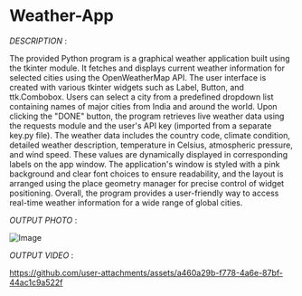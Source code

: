 # Weather-App


*DESCRIPTION* :

The provided Python program is a graphical weather application built using the tkinter module. It fetches and displays current weather information for selected cities using the OpenWeatherMap API. The user interface is created with various tkinter widgets such as Label, Button, and ttk.Combobox. Users can select a city from a predefined dropdown list containing names of major cities from India and around the world. Upon clicking the "DONE" button, the program retrieves live weather data using the requests module and the user's API key (imported from a separate key.py file). The weather data includes the country code, climate condition, detailed weather description, temperature in Celsius, atmospheric pressure, and wind speed. These values are dynamically displayed in corresponding labels on the app window. The application's window is styled with a pink background and clear font choices to ensure readability, and the layout is arranged using the place geometry manager for precise control of widget positioning. Overall, the program provides a user-friendly way to access real-time weather information for a wide range of global cities.


*OUTPUT PHOTO* :


![Image](https://github.com/user-attachments/assets/fbea3b24-1717-4be3-9ec8-2b647f9f7b4f)

*OUTPUT VIDEO* :


https://github.com/user-attachments/assets/a460a29b-f778-4a6e-87bf-44ac1c9a522f



